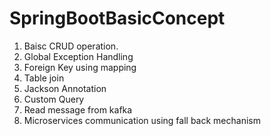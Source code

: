 # SpringBootBasicConcept

1) Baisc CRUD operation.
2) Global Exception Handling
3) Foreign Key using mapping
4) Table join
5) Jackson Annotation
6) Custom Query
7) Read message from kafka
8) Microservices communication using fall back mechanism
